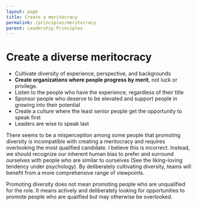 ```yaml
---
layout: page
title: Create a meritocracy
permalink: /principles/meritocracy
parent: Leadership Principles
---
```


# Create a diverse meritocracy

- Cultivate diversity of experience, perspective, and backgrounds
- **Create organizations where people progress by merit**, not luck or privilege.
- Listen to the people who have the experience, regardless of their title
- Sponsor people who deserve to be elevated and support people in growing into their potential
- Create a culture where the least senior people get the opportunity to speak first
- Leaders are wise to speak last

There seems to be a misperception among some people that promoting diversity is incompatible with creating a meritocracy and requires overlooking the most qualified candidate. I believe this is incorrect. Instead, we should recognize our inherent human bias to prefer and surround ourselves with people who are similar to ourselves (See the liking-loving tendency under psychology). By deliberately cultivating diversity, teams will benefit from a more comprehensive range of viewpoints.

Promoting diversity does not mean promoting people who are unqualified for the role. It means actively and deliberately looking for opportunities to promote people who are qualified but may otherwise be overlooked.
